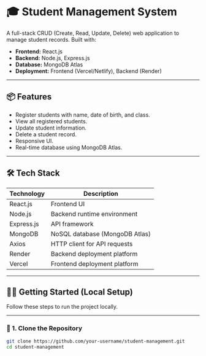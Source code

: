 # 🎓 Student Management System

A full-stack CRUD (Create, Read, Update, Delete) web application to manage student records. Built with:

- **Frontend:** React.js
- **Backend:** Node.js, Express.js
- **Database:** MongoDB Atlas
- **Deployment:** Frontend (Vercel/Netlify), Backend (Render)


---

## 📦 Features

- Register students with name, date of birth, and class.
- View all registered students.
- Update student information.
- Delete a student record.
- Responsive UI.
- Real-time database using MongoDB Atlas.

---

## 🛠️ Tech Stack

| Technology  | Description                        |
|-------------|------------------------------------|
| React.js    | Frontend UI                        |
| Node.js     | Backend runtime environment        |
| Express.js  | API framework                      |
| MongoDB     | NoSQL database (MongoDB Atlas)     |
| Axios       | HTTP client for API requests       |
| Render      | Backend deployment platform        |
| Vercel      | Frontend deployment platform       |

---

## 🧑‍💻 Getting Started (Local Setup)

Follow these steps to run the project locally.

---

### 📁 1. Clone the Repository

```bash
git clone https://github.com/your-username/student-management.git
cd student-management
